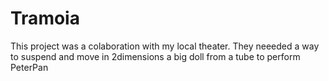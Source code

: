 # Tramoia
This project was a colaboration with my local theater. They neeeded a way to suspend and move in 2dimensions a big doll from a tube to perform PeterPan

